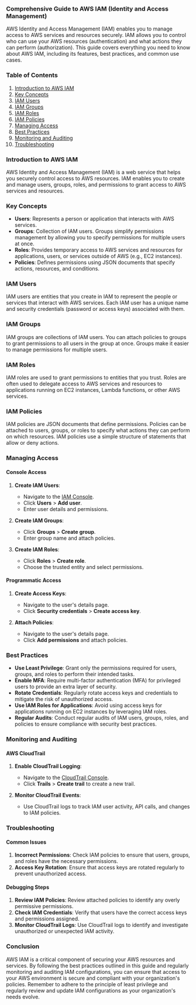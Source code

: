 ### Comprehensive Guide to AWS IAM (Identity and Access Management)

AWS Identity and Access Management (IAM) enables you to manage access to AWS services and resources securely. IAM allows you to control who can use your AWS resources (authentication) and what actions they can perform (authorization). This guide covers everything you need to know about AWS IAM, including its features, best practices, and common use cases.

### Table of Contents

1. [Introduction to AWS IAM](#introduction)
2. [Key Concepts](#key-concepts)
3. [IAM Users](#iam-users)
4. [IAM Groups](#iam-groups)
5. [IAM Roles](#iam-roles)
6. [IAM Policies](#iam-policies)
7. [Managing Access](#managing-access)
8. [Best Practices](#best-practices)
9. [Monitoring and Auditing](#monitoring-and-auditing)
10. [Troubleshooting](#troubleshooting)

### Introduction to AWS IAM

AWS Identity and Access Management (IAM) is a web service that helps you securely control access to AWS resources. IAM enables you to create and manage users, groups, roles, and permissions to grant access to AWS services and resources.

### Key Concepts

- **Users**: Represents a person or application that interacts with AWS services.
- **Groups**: Collection of IAM users. Groups simplify permissions management by allowing you to specify permissions for multiple users at once.
- **Roles**: Provides temporary access to AWS services and resources for applications, users, or services outside of AWS (e.g., EC2 instances).
- **Policies**: Defines permissions using JSON documents that specify actions, resources, and conditions.

### IAM Users

IAM users are entities that you create in IAM to represent the people or services that interact with AWS services. Each IAM user has a unique name and security credentials (password or access keys) associated with them.

### IAM Groups

IAM groups are collections of IAM users. You can attach policies to groups to grant permissions to all users in the group at once. Groups make it easier to manage permissions for multiple users.

### IAM Roles

IAM roles are used to grant permissions to entities that you trust. Roles are often used to delegate access to AWS services and resources to applications running on EC2 instances, Lambda functions, or other AWS services.

### IAM Policies

IAM policies are JSON documents that define permissions. Policies can be attached to users, groups, or roles to specify what actions they can perform on which resources. IAM policies use a simple structure of statements that allow or deny actions.

### Managing Access

#### Console Access

1. **Create IAM Users**:
   - Navigate to the [IAM Console](https://console.aws.amazon.com/iam).
   - Click **Users** > **Add user**.
   - Enter user details and permissions.

2. **Create IAM Groups**:
   - Click **Groups** > **Create group**.
   - Enter group name and attach policies.

3. **Create IAM Roles**:
   - Click **Roles** > **Create role**.
   - Choose the trusted entity and select permissions.

#### Programmatic Access

1. **Create Access Keys**:
   - Navigate to the user's details page.
   - Click **Security credentials** > **Create access key**.

2. **Attach Policies**:
   - Navigate to the user's details page.
   - Click **Add permissions** and attach policies.

### Best Practices

- **Use Least Privilege**: Grant only the permissions required for users, groups, and roles to perform their intended tasks.
- **Enable MFA**: Require multi-factor authentication (MFA) for privileged users to provide an extra layer of security.
- **Rotate Credentials**: Regularly rotate access keys and credentials to mitigate the risk of unauthorized access.
- **Use IAM Roles for Applications**: Avoid using access keys for applications running on EC2 instances by leveraging IAM roles.
- **Regular Audits**: Conduct regular audits of IAM users, groups, roles, and policies to ensure compliance with security best practices.

### Monitoring and Auditing

#### AWS CloudTrail

1. **Enable CloudTrail Logging**:
   - Navigate to the [CloudTrail Console](https://console.aws.amazon.com/cloudtrail).
   - Click **Trails** > **Create trail** to create a new trail.

2. **Monitor CloudTrail Events**:
   - Use CloudTrail logs to track IAM user activity, API calls, and changes to IAM policies.

### Troubleshooting

#### Common Issues

1. **Incorrect Permissions**: Check IAM policies to ensure that users, groups, and roles have the necessary permissions.
2. **Access Key Rotation**: Ensure that access keys are rotated regularly to prevent unauthorized access.

#### Debugging Steps

1. **Review IAM Policies**: Review attached policies to identify any overly permissive permissions.
2. **Check IAM Credentials**: Verify that users have the correct access keys and permissions assigned.
3. **Monitor CloudTrail Logs**: Use CloudTrail logs to identify and investigate unauthorized or unexpected IAM activity.

### Conclusion

AWS IAM is a critical component of securing your AWS resources and services. By following the best practices outlined in this guide and regularly monitoring and auditing IAM configurations, you can ensure that access to your AWS environment is secure and compliant with your organization's policies. Remember to adhere to the principle of least privilege and regularly review and update IAM configurations as your organization's needs evolve.
